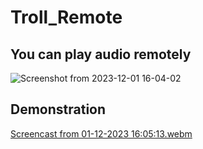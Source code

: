 # Troll_Remote

## You can play audio remotely 
![Screenshot from 2023-12-01 16-04-02](https://github.com/KamiNoKod0mo/troll_remote/assets/149252909/4478a651-eb4d-4bb1-a078-7989bf765404)

## Demonstration
[Screencast from 01-12-2023 16:05:13.webm](https://github.com/KamiNoKod0mo/troll_remote/assets/149252909/edad67d3-a9f0-42c9-9ef8-bf067ab13fb7)
